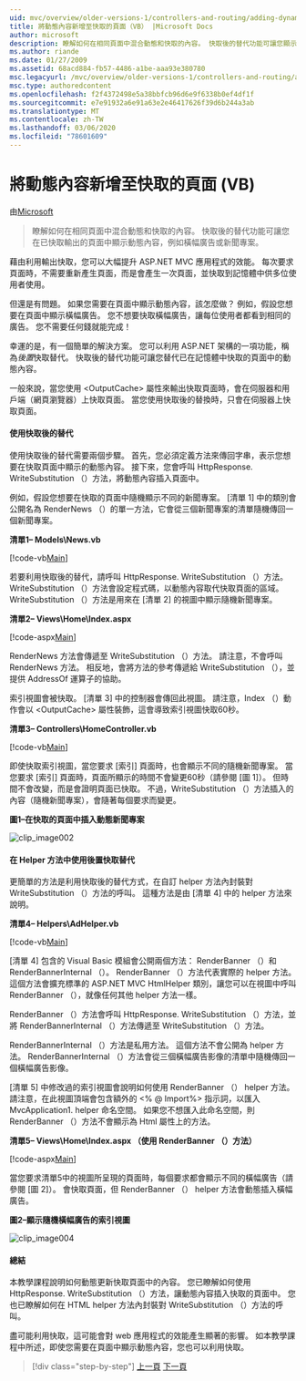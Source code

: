 ```yaml
---
uid: mvc/overview/older-versions-1/controllers-and-routing/adding-dynamic-content-to-a-cached-page-vb
title: 將動態內容新增至快取的頁面（VB） |Microsoft Docs
author: microsoft
description: 瞭解如何在相同頁面中混合動態和快取的內容。 快取後的替代功能可讓您顯示動態內容，例如橫幅廣告 o 。
ms.author: riande
ms.date: 01/27/2009
ms.assetid: 68acd884-fb57-4486-a1be-aaa93e380780
msc.legacyurl: /mvc/overview/older-versions-1/controllers-and-routing/adding-dynamic-content-to-a-cached-page-vb
msc.type: authoredcontent
ms.openlocfilehash: f2f4372498e5a38bbfcb96d6e9f6338b0ef4df1f
ms.sourcegitcommit: e7e91932a6e91a63e2e46417626f39d6b244a3ab
ms.translationtype: MT
ms.contentlocale: zh-TW
ms.lasthandoff: 03/06/2020
ms.locfileid: "78601609"
---
```

# <a name="adding-dynamic-content-to-a-cached-page-vb"></a>將動態內容新增至快取的頁面 (VB)

由[Microsoft](https://github.com/microsoft)

> 瞭解如何在相同頁面中混合動態和快取的內容。 快取後的替代功能可讓您在已快取輸出的頁面中顯示動態內容，例如橫幅廣告或新聞專案。

藉由利用輸出快取，您可以大幅提升 ASP.NET MVC 應用程式的效能。 每次要求頁面時，不需要重新產生頁面，而是會產生一次頁面，並快取到記憶體中供多位使用者使用。

但還是有問題。 如果您需要在頁面中顯示動態內容，該怎麼做？ 例如，假設您想要在頁面中顯示橫幅廣告。 您不想要快取橫幅廣告，讓每位使用者都看到相同的廣告。 您不需要任何錢就能完成！

幸運的是，有一個簡單的解決方案。 您可以利用 ASP.NET 架構的一項功能，稱為*後置*快取替代。 快取後的替代功能可讓您替代已在記憶體中快取的頁面中的動態內容。

一般來說，當您使用 &lt;OutputCache&gt; 屬性來輸出快取頁面時，會在伺服器和用戶端（網頁瀏覽器）上快取頁面。 當您使用快取後的替換時，只會在伺服器上快取頁面。

#### <a name="using-post-cache-substitution"></a>使用快取後的替代

使用快取後的替代需要兩個步驟。 首先，您必須定義方法來傳回字串，表示您想要在快取頁面中顯示的動態內容。 接下來，您會呼叫 HttpResponse. WriteSubstitution （）方法，將動態內容插入頁面中。

例如，假設您想要在快取的頁面中隨機顯示不同的新聞專案。 [清單 1] 中的類別會公開名為 RenderNews （）的單一方法，它會從三個新聞專案的清單隨機傳回一個新聞專案。

**清單1– Models\News.vb**

[!code-vb[Main](adding-dynamic-content-to-a-cached-page-vb/samples/sample1.vb)]

若要利用快取後的替代，請呼叫 HttpResponse. WriteSubstitution （）方法。 WriteSubstitution （）方法會設定程式碼，以動態內容取代快取頁面的區域。 WriteSubstitution （）方法是用來在 [清單 2] 的視圖中顯示隨機新聞專案。

**清單2– Views\Home\Index.aspx**

[!code-aspx[Main](adding-dynamic-content-to-a-cached-page-vb/samples/sample2.aspx)]

RenderNews 方法會傳遞至 WriteSubstitution （）方法。 請注意，不會呼叫 RenderNews 方法。 相反地，會將方法的參考傳遞給 WriteSubstitution （），並提供 AddressOf 運算子的協助。

索引視圖會被快取。 [清單 3] 中的控制器會傳回此視圖。 請注意，Index （）動作會以 &lt;OutputCache&gt; 屬性裝飾，這會導致索引視圖快取60秒。

**清單3– Controllers\HomeController.vb**

[!code-vb[Main](adding-dynamic-content-to-a-cached-page-vb/samples/sample3.vb)]

即使快取索引視圖，當您要求 [索引] 頁面時，也會顯示不同的隨機新聞專案。 當您要求 [索引] 頁面時，頁面所顯示的時間不會變更60秒（請參閱 [圖 1]）。 但時間不會改變，而是會證明頁面已快取。 不過，WriteSubstitution （）方法插入的內容（隨機新聞專案），會隨著每個要求而變更。

**圖1–在快取的頁面中插入動態新聞專案**

![clip_image002](adding-dynamic-content-to-a-cached-page-vb/_static/image1.jpg)

#### <a name="using-post-cache-substitution-in-helper-methods"></a>在 Helper 方法中使用後置快取替代

更簡單的方法是利用快取後的替代方式，在自訂 helper 方法內封裝對 WriteSubstitution （）方法的呼叫。 這種方法是由 [清單 4] 中的 helper 方法來說明。

**清單4– Helpers\AdHelper.vb**

[!code-vb[Main](adding-dynamic-content-to-a-cached-page-vb/samples/sample4.vb)]

[清單 4] 包含的 Visual Basic 模組會公開兩個方法： RenderBanner （）和 RenderBannerInternal （）。 RenderBanner （）方法代表實際的 helper 方法。 這個方法會擴充標準的 ASP.NET MVC HtmlHelper 類別，讓您可以在視圖中呼叫 RenderBanner （），就像任何其他 helper 方法一樣。

RenderBanner （）方法會呼叫 HttpResponse. WriteSubstitution （）方法，並將 RenderBannerInternal （）方法傳遞至 WriteSubstitution （）方法。

RenderBannerInternal （）方法是私用方法。 這個方法不會公開為 helper 方法。 RenderBannerInternal （）方法會從三個橫幅廣告影像的清單中隨機傳回一個橫幅廣告影像。

[清單 5] 中修改過的索引視圖會說明如何使用 RenderBanner （） helper 方法。 請注意，在此視圖頂端會包含額外的 &lt;% @ Import%&gt; 指示詞，以匯入 MvcApplication1. helper 命名空間。 如果您不想匯入此命名空間，則 RenderBanner （）方法不會顯示為 Html 屬性上的方法。

**清單5– Views\Home\Index.aspx （使用 RenderBanner （）方法）**

[!code-aspx[Main](adding-dynamic-content-to-a-cached-page-vb/samples/sample5.aspx)]

當您要求清單5中的視圖所呈現的頁面時，每個要求都會顯示不同的橫幅廣告（請參閱 [圖 2]）。 會快取頁面，但 RenderBanner （） helper 方法會動態插入橫幅廣告。

**圖2–顯示隨機橫幅廣告的索引視圖**

![clip_image004](adding-dynamic-content-to-a-cached-page-vb/_static/image2.jpg)

#### <a name="summary"></a>總結

本教學課程說明如何動態更新快取頁面中的內容。 您已瞭解如何使用 HttpResponse. WriteSubstitution （）方法，讓動態內容插入快取的頁面中。 您也已瞭解如何在 HTML helper 方法內封裝對 WriteSubstitution （）方法的呼叫。

盡可能利用快取，這可能會對 web 應用程式的效能產生顯著的影響。 如本教學課程中所述，即使您需要在頁面中顯示動態內容，您也可以利用快取。

> [!div class="step-by-step"]
> [上一頁](improving-performance-with-output-caching-vb.md)
> [下一頁](creating-a-controller-vb.md)
